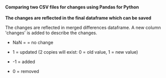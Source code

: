 #### Comparing two CSV files for changes using Pandas for Python
**The changes are reflected in the final dataframe which can be saved**

The changes are reflected in merged differences dataframe. A new column 'changes' is added to describe the changes.

- NaN = = no change

- 1 = updated (2 copies will exist: 0 = old value, 1 = new value)

- -1 = added

- 0 = removed